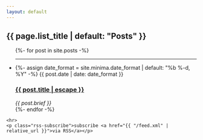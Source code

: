 ```yaml
---
layout: default
---
```


<div class="home">
    <h2 class="post-list-heading">{{ page.list_title | default: "Posts" }}</h2>
    <ul class="post-list">
      {%- for post in site.posts -%}
      <hr>
      <li>
        {%- assign date_format = site.minima.date_format | default: "%b %-d, %Y" -%}
        <span class="post-meta">{{ post.date | date: date_format }}</span>
        <h3>
          <a class="post-link" href="{{ post.url | relative_url }}">
            {{ post.title | escape }}
          </a>
        </h3>
          <cite> {{ post.brief }} </cite>
      </li>
      {%- endfor -%}
    </ul>

    <hr>
    <p class="rss-subscribe">subscribe <a href="{{ "/feed.xml" | relative_url }}">via RSS</a></p>

</div>

